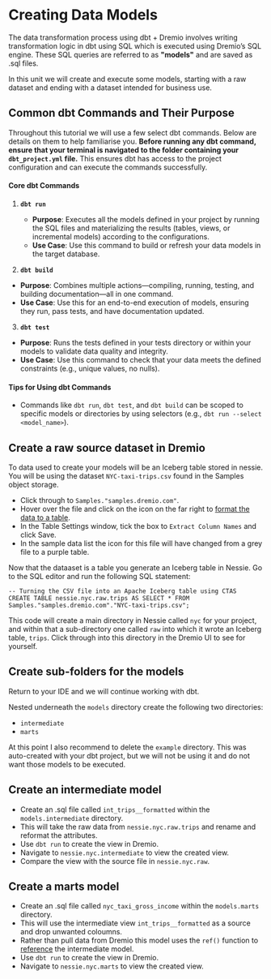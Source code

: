 # Creating Data Models

The data transformation process using dbt + Dremio involves writing transformation logic in dbt using SQL which is executed using Dremio’s SQL engine. These SQL queries are referred to as **"models"** and are saved as .sql files. 

In this unit we will create and execute some models, starting with a raw dataset and ending with a dataset intended for business use.

## Common dbt Commands and Their Purpose

Throughout this tutorial we will use a few select dbt commands. Below are details on them to help familiarise you. **Before running any dbt command, ensure that your terminal is navigated to the folder containing your `dbt_project.yml` file.** This ensures dbt has access to the project configuration and can execute the commands successfully.

#### **Core dbt Commands**

1. **`dbt run`**
   - **Purpose**: Executes all the models defined in your project by running the SQL files and materializing the results (tables, views, or incremental models) according to the configurations.
   - **Use Case**: Use this command to build or refresh your data models in the target database.

2. **`dbt build`**

- **Purpose**: Combines multiple actions—compiling, running, testing, and building documentation—all in one command.
- **Use Case**: Use this for an end-to-end execution of models, ensuring they run, pass tests, and have documentation updated.

3. **`dbt test`**

- **Purpose**: Runs the tests defined in your tests directory or within your models to validate data quality and integrity.
- **Use Case**: Use this command to check that your data meets the defined constraints (e.g., unique values, no nulls).

#### Tips for Using dbt Commands

- Commands like `dbt run`, `dbt test`, and `dbt build` can be scoped to specific models or directories by using selectors (e.g., `dbt run --select <model_name>`).


## Create a raw source dataset in Dremio

To data used to create your models will be an Iceberg table stored in nessie. You will be using the dataset `NYC-taxi-trips.csv` found in the Samples object storage. 

- Click through to `Samples."samples.dremio.com"`. 
- Hover over the file and click on the icon on the far right to [format the data to a table](https://docs.dremio.com/current/sonar/data-sources/entity-promotion/).
- In the Table Settings window, tick the box to `Extract Column Names` and click Save.
- In the sample data list the icon for this file will have changed from a grey file to a purple table.

Now that the dataaset is a table you generate an Iceberg table in Nessie. Go to the SQL editor and run the following SQL statement:

```
-- Turning the CSV file into an Apache Iceberg table using CTAS
CREATE TABLE nessie.nyc.raw.trips AS SELECT * FROM Samples."samples.dremio.com"."NYC-taxi-trips.csv";
```

This code will create a main directory in Nessie called `nyc` for your project, and within that a sub-directory one called `raw` into which it wrote an Iceberg table, `trips`. Click through into this directory in the Dremio UI to see for yourself.


## Create sub-folders for the models

Return to your IDE and we will continue working with dbt.

Nested underneath the `models` directory create the following two directories:
 - `intermediate`
 - `marts`

At this point I also recommend to delete the `example` directory. This was auto-created with your dbt project, but we will not be using it and do not want those models to be executed.

## Create an intermediate model

- Create an .sql file called `int_trips__formatted` within the `models.intermediate` directory. 
- This will take the raw data from `nessie.nyc.raw.trips` and rename and reformat the attributes.
- Use `dbt run` to create the view in Dremio.
- Navigate to `nessie.nyc.intermediate` to view the created view.
- Compare the view with the source file in `nessie.nyc.raw`.

## Create a marts model

- Create an .sql file called `nyc_taxi_gross_income` within the `models.marts` directory. 
- This will use the intermediate view `int_trips__formatted` as a source and drop unwanted coloumns.
- Rather than pull data from Dremio this model uses the `ref()` function to [reference](https://docs.getdbt.com/reference/dbt-jinja-functions/ref) the intermediate model. 
- Use `dbt run` to create the view in Dremio.
- Navigate to `nessie.nyc.marts` to view the created view.